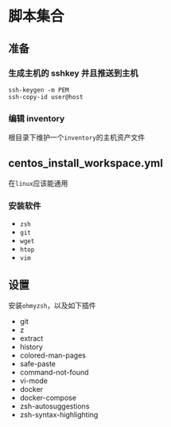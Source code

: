 # 脚本集合

## 准备

### 生成主机的 sshkey 并且推送到主机

```
ssh-keygen -m PEM
ssh-copy-id user@host
```

### 编辑 inventory

根目录下维护一个`inventory`的主机资产文件

## centos_install_workspace.yml

在`linux`应该能通用

### 安装软件

- `zsh`
- `git`
- `wget`
- `htop`
- `vim`

## 设置

安装`ohmyzsh`，以及如下插件

- git
- z
- extract
- history
- colored-man-pages
- safe-paste
- command-not-found
- vi-mode
- docker
- docker-compose
- zsh-autosuggestions
- zsh-syntax-highlighting
